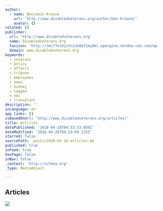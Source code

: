 ```yaml
---
author:
  - name: Benjamin Krause
    url: 'http://www.disabledveterans.org/author/ben-krause/'
    avatar: {}
related: []
publisher:
  url: 'http://www.disabledveterans.org'
  name: DisabledVeterans.Org
  favicon: 'http://3mc77e18jo7n1uk8m71my8ml.wpengine.netdna-cdn.com/wp-content/themes/disabledveterans/images/favicon.ico'
  domain: www.disabledveterans.org
keywords:
  - veterans
  - policy
  - affairs
  - tribune
  - employees
  - news
  - kidney
  - tagged
  - nbc
  - transplant
description: ''
inLanguage: en
app_links: []
isBasedOnUrl: 'http://www.disabledveterans.org/articles/'
title: Articles
datePublished: '2016-04-28T04:53:53.956Z'
dateModified: '2016-04-28T04:53:04.125Z'
starred: false
sourcePath: _posts/2016-04-28-articles.md
published: true
inFeed: true
hasPage: false
inNav: false
_context: 'http://schema.org'
_type: MediaObject

---
```

<article style=""><h1>Articles</h1><img src="https://3mc77e18jo7n1uk8m71my8ml-wpengine.netdna-ssl.com/wp-content/uploads/2015/08/150810-New-DisabledVeterans.org-Site.jpg" /></article>